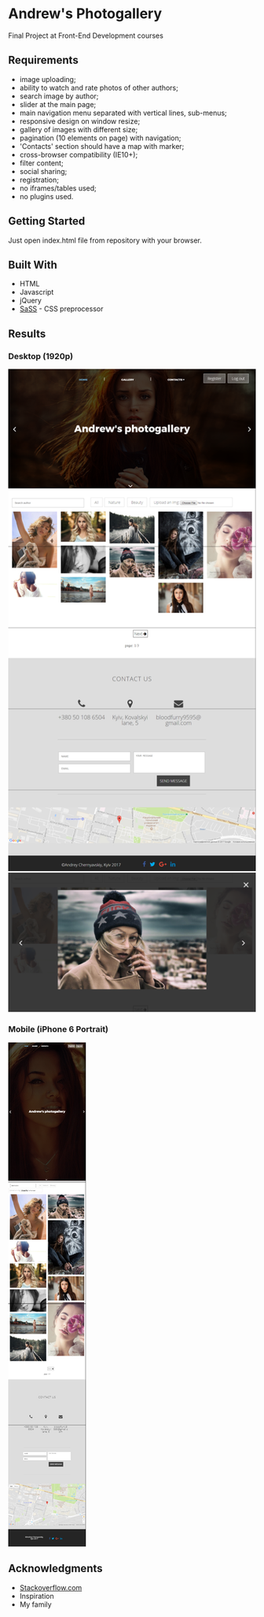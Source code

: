 # Andrew's Photogallery

Final Project at Front-End Development courses

## Requirements 

* image uploading;
* ability to watch and rate photos of other authors;
* search image by author;
* slider at the main page;
* main navigation menu separated with vertical lines, sub-menus;
* responsive design on window resize;
* gallery of images with different size;
* pagination (10 elements on page) with navigation;
* 'Contacts' section should have a map with marker;
* cross-browser compatibility (IE10+);
* filter content;
* social sharing;
* registration;
* no iframes/tables used;
* no plugins used.

## Getting Started

Just open index.html file from repository with your browser.

## Built With

* HTML
* Javascript
* jQuery
* [SaSS](http://sass-lang.com/) - CSS preprocessor

## Results

### Desktop (1920p)

![graph](/images/pc.png)
![graph](/images/PC4.png)

### Mobile (iPhone 6 Portrait)

![graph](/images/mobile.png)

## Acknowledgments

* [Stackoverflow.com](https://stackoverflow.com/)
* Inspiration
* My family
